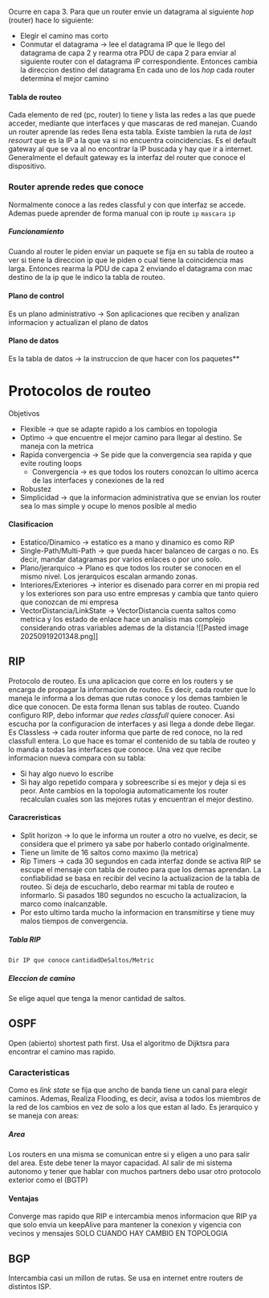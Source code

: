 Ocurre en capa 3. Para que un router envie un datagrama al siguiente *hop* (router) hace lo siguiente:
- Elegir el camino mas corto
- Conmutar el datagrama -> lee el datagrama IP que le llego del datagrama de capa 2 y rearma otra PDU de capa 2 para enviar al siguiente router con el datagrama iP correspondiente. Entonces cambia la direccion destino del datagrama
En cada uno de los *hop* cada router determina el mejor camino
#### Tabla de routeo
Cada elemento de red (pc, router) lo tiene y lista las redes a las que puede acceder, mediante que interfaces y que mascaras de red manejan. Cuando un router aprende las redes llena esta tabla. Existe tambien la ruta de *last resourt* que es la IP a la que va si no encuentra coincidencias. Es el default gateway al que se va al no encontrar la IP buscada y hay que ir a internet. Generalmente el default gateway es la interfaz del router que conoce el dispositivo.
### Router aprende redes que conoce
Normalmente conoce a las redes classful y con que interfaz se accede. Ademas puede aprender de forma manual con ip route `ip` `mascara` `ip`
##### Funcionamiento
Cuando al router le piden enviar un paquete se fija en su tabla de routeo a ver si tiene la direccion ip que le piden o cual tiene la coincidencia mas larga. Entonces rearma la PDU de capa 2 enviando el datagrama con mac destino de la ip que le indico la tabla de routeo. 
#### Plano de control
Es un plano administrativo -> Son aplicaciones que reciben y analizan informacion y actualizan el plano de datos
#### Plano de datos
Es la tabla de datos -> la instruccion de que hacer con los paquetes**
# Protocolos de routeo
Objetivos
- Flexible -> que se adapte rapido a los cambios en topologia
- Optimo -> que encuentre el mejor camino para llegar al destino. Se maneja con la metrica
- Rapida convergencia -> Se pide que la convergencia sea rapida y que evite routing loops
	- Convergencia -> es que todos los routers conozcan lo ultimo acerca de las interfaces y conexiones de la red
- Robustez
- Simplicidad -> que la informacion administrativa que se envian los router sea lo mas simple y ocupe lo menos posible al medio
#### Clasificacion
- Estatico/Dinamico -> estatico es a mano y dinamico es como RiP
- Single-Path/Multi-Path -> que pueda hacer balanceo de cargas o no. Es decir, mandar datagramas por varios enlaces o por uno solo.
- Plano/jerarquico -> Plano es que todos los router se conocen en el mismo nivel. Los jerarquicos escalan armando zonas.
- Interiores/Exteriores -> interior es disenado para correr en mi propia red y los exteriores son para uso entre empresas y cambia que tanto quiero que conozcan de mi empresa
- VectorDistancia/LinkState -> VectorDistancia cuenta saltos como metrica y los estado de enlace hace un analisis mas complejo considerando otras variables ademas de la distancia
![[Pasted image 20250919201348.png]]

## RIP
Protocolo de routeo. Es una aplicacion que corre en los routers y se encarga de propagar la informacion de routeo. Es decir, cada router que lo maneja le informa a los demas que rutas conoce y los demas tambien le dice que conocen. De esta forma llenan sus tablas de routeo. Cuando configuro RIP, debo informar *que redes classfull* quiere conocer. Asi escucha por la configuracion de interfaces y asi llega a donde debe llegar.
Es Classless -> cada router informa que parte de red conoce, no la red classfull entera.
Lo que hace es tomar el contenido de su tabla de routeo y lo manda a todas las interfaces que conoce. Una vez que recibe informacion nueva compara con su tabla:
- Si hay algo nuevo lo escribe
- Si hay algo repetido compara y sobreescribe si es mejor y deja si es peor.
Ante cambios en la topologia automaticamente los router recalculan cuales son las mejores rutas y encuentran el mejor destino.

#### Caracreristicas
- Split horizon -> lo que  le informa un router a otro no vuelve, es decir, se considera que el primero ya sabe por haberlo contado originalmente. 
- Tiene un limite de 16 saltos como maximo (la metrica)
- Rip Timers -> cada 30 segundos en cada interfaz donde se activa RIP se escupe el mensaje con tabla de routeo para que los demas aprendan. La confiabilidad se basa en recibir del vecino la actualizacion de la tabla de routeo. Si deja de escucharlo, debo rearmar mi tabla de routeo e informarlo. Si pasados 180 segundos no escucho la actualizacion, la marco como inalcanzable. 
- Por esto ultimo tarda mucho la informacion en transmitirse y tiene muy malos tiempos de convergencia.
##### Tabla RIP
`Dir IP que conoce` `cantidadDeSaltos/Metric`
##### Eleccion de camino
Se elige aquel que tenga la menor cantidad de saltos.

## OSPF
Open (abierto) shortest path first. Usa el algoritmo de Dijktsra para encontrar el camino mas rapido.
### Caracteristicas
Como es _link state_ se fija que ancho de banda tiene un canal para elegir caminos. Ademas, Realiza Flooding, es decir, avisa a todos los miembros de la red de los cambios en vez de solo a los que estan al lado. Es jerarquico y se maneja con areas:
##### Area
Los routers en una misma se comunican entre si y eligen a uno para salir del area. Este debe tener la mayor capacidad. Al salir de mi sistema autonomo y tener que hablar con muchos partners debo usar otro protocolo exterior como el (BGTP)
#### Ventajas 
Converge mas rapido que RIP e intercambia menos informacion que RIP ya que solo envia un keepAlive para mantener la conexion y vigencia con vecinos y mensajes SOLO CUANDO HAY CAMBIO EN TOPOLOGIA
## BGP
Intercambia casi un millon de rutas. Se usa en internet entre routers de distintos ISP.